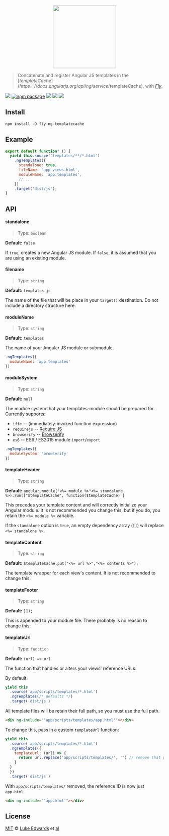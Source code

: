 <div align="center">
  <a href="http://github.com/flyjs/fly">
    <img width=200px  src="https://cloud.githubusercontent.com/assets/8317250/8733685/0be81080-2c40-11e5-98d2-c634f076ccd7.png">
  </a>
</div>

> Concatenate and register Angular JS templates in the [$templateCache](https://docs.angularjs.org/api/ng/service/$templateCache), with _[Fly][fly]_.

[![][fly-badge]][fly]
[![npm package][npm-ver-link]][releases]
[![][dl-badge]][npm-pkg-link]
[![][travis-badge]][travis-link]
[![][mit-badge]][mit]

## Install

```a
npm install -D fly-ng-templatecache
```

## Example

```js
export default function* () {
  yield this.source('templates/**/*.html')
    .ngTemplates({
      standalone: true,
      fileName: 'app-views.html',
      moduleName: 'app.templates',
      // ...
    })
    .target('dist/js');
}
```

## API

#### standalone

> Type: `boolean`

**Default:** `false`

If `true`, creates a new Angular JS module. If `false`, it is assumed that you are using an existing module.

#### filename

> Type: `string`

**Default:** `templates.js`

The name of the file that will be place in your `target()` destination. Do not include a directory structure here.

#### moduleName

> Type: `string`

**Default:** `templates`

The name of your Angular JS module or submodule.

```js
.ngTemplates({
  moduleName: 'app.templates'
})
```

#### moduleSystem

> Type: `string`

**Default:** `null`

The module system that your templates-module should be prepared for. Currently supports:
* `iffe` -- (immediately-invoked function expression)
* `requirejs` -- [Require JS](http://requirejs.org/docs/api.html#define)
* `browserify` -- [Browserify](https://github.com/substack/node-browserify#browserify)
* `es6` -- ES6 / ES2015 module `import`/`export`

```js
.ngTemplates({
  moduleSystem: 'browserify'
})
```

#### templateHeader

> Type: `string`

**Default:** `angular.module("<%= module %>"<%= standalone %>).run(["$templateCache", function($templateCache) {`

This precedes your template content and will correctly initialize your Angular module. It is not recommended you change this, but if you do, you retain the `<%= module %>` variable.

If the `standalone` option is `true`, an empty dependency array (`[]`) will replace `<%= standalone %>`. 

#### templateContent

> Type: `string`

**Default:** `$templateCache.put("<%= url %>","<%= contents %>");`

The template wrapper for each view's content. It is not recommended to change this.

#### templateFooter

> Type: `string`

**Default:** `}]);`

This is appended to your module file. There probably is no reason to change this.

#### templateUrl

> Type: `function`

**Default:** `(url) => url`

The function that handles or alters your views' reference URLs.

By default:
```js
yield this
  .source('app/scripts/templates/*.html')
  .ngTemplates(/* defaults */)
  .target('dist/js')
```

All template files will be retain their full path, so you must use the full path.

```html
<div ng-include="'app/scripts/templates/app.html'"></div>
```

To change this, pass in a custom `templateUrl` function:

```js
yield this
  .source('app/scripts/templates/*.html')
  .ngTemplates({
    templateUrl: (url) => {
      return url.replace('app/scripts/templates/', '') // remove that path
    }
  }
  })
  .target('dist/js')
```

With `app/scripts/templates/` removed, the reference ID is now just `app.html`.

```html
<div ng-include="'app.html'"></div>
```

## License

[MIT][mit] © [Luke Edwards][author] et [al][contributors]


[mit]:          http://opensource.org/licenses/MIT
[author]:       https://lukeed.com
[contributors]: https://github.com/lukeed/fly-ng-templatecache/graphs/contributors
[releases]:     https://github.com/lukeed/fly-ng-templatecache/releases
[fly]:          https://www.github.com/flyjs/fly
[fly-badge]:    https://img.shields.io/badge/fly-JS-05B3E1.svg?style=flat-square
[mit-badge]:    https://img.shields.io/badge/license-MIT-444444.svg?style=flat-square
[npm-pkg-link]: https://www.npmjs.org/package/fly-ng-templatecache
[npm-ver-link]: https://img.shields.io/npm/v/fly-ng-templatecache.svg?style=flat-square
[dl-badge]:     http://img.shields.io/npm/dm/fly-ng-templatecache.svg?style=flat-square
[travis-link]:  https://travis-ci.org/lukeed/fly-ng-templatecache
[travis-badge]: http://img.shields.io/travis/lukeed/fly-ng-templatecache.svg?style=flat-square
